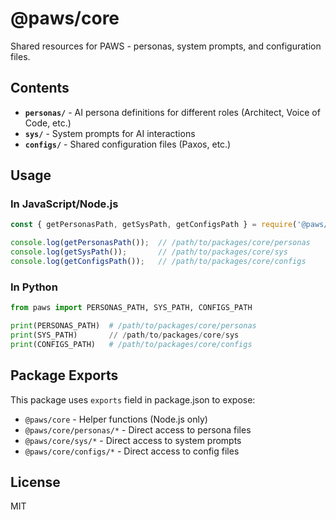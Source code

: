 # @paws/core

Shared resources for PAWS - personas, system prompts, and configuration files.

## Contents

- **`personas/`** - AI persona definitions for different roles (Architect, Voice of Code, etc.)
- **`sys/`** - System prompts for AI interactions
- **`configs/`** - Shared configuration files (Paxos, etc.)

## Usage

### In JavaScript/Node.js

```javascript
const { getPersonasPath, getSysPath, getConfigsPath } = require('@paws/core');

console.log(getPersonasPath());  // /path/to/packages/core/personas
console.log(getSysPath());       // /path/to/packages/core/sys
console.log(getConfigsPath());   // /path/to/packages/core/configs
```

### In Python

```python
from paws import PERSONAS_PATH, SYS_PATH, CONFIGS_PATH

print(PERSONAS_PATH)  # /path/to/packages/core/personas
print(SYS_PATH)       // /path/to/packages/core/sys
print(CONFIGS_PATH)   # /path/to/packages/core/configs
```

## Package Exports

This package uses `exports` field in package.json to expose:

- `@paws/core` - Helper functions (Node.js only)
- `@paws/core/personas/*` - Direct access to persona files
- `@paws/core/sys/*` - Direct access to system prompts
- `@paws/core/configs/*` - Direct access to config files

## License

MIT
